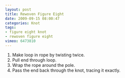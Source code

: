 ```yaml
---
layout: post
title: Rewoven Figure Eight
date: 2009-09-15 08:00:47
categories: Knot
tags:
- figure eight knot
- rewoven figure eight
vimeo: 6473810
---
```


1. Make loop in rope by twisting twice.
1. Pull end through loop.
1. Wrap the rope around the pole.
1. Pass the end back through the knot, tracing it exactly. 

